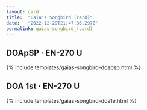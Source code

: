 ```yaml
---
layout: card
title:  "Gaia's Songbird (card)"
date:   "2022-12-29T21:47:36.297Z"
permalink: gaias-songbird_(card)
---
```


## DOApSP &middot; EN-270 U

{% include templates/gaias-songbird-doapsp.html %}


## DOA 1st &middot; EN-270 U

{% include templates/gaias-songbird-doa1e.html %}
